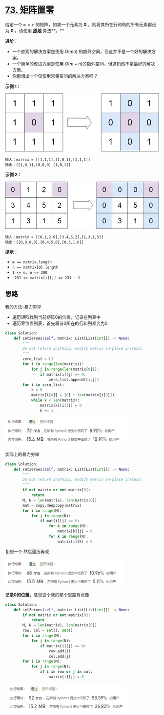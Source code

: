 # [73. 矩阵置零](https://leetcode-cn.com/problems/set-matrix-zeroes/)

给定一个 `m x n` 的矩阵，如果一个元素为 **0** ，则将其所在行和列的所有元素都设为 **0** 。请使用 **[原地](http://baike.baidu.com/item/原地算法)** 算法**。**

**进阶：**

- 一个直观的解决方案是使用  $O(mn)$ 的额外空间，但这并不是一个好的解决方案。
- 一个简单的改进方案是使用 $O(m + n)$的额外空间，但这仍然不是最好的解决方案。
- 你能想出一个仅使用常量空间的解决方案吗？

 

**示例 1：**

![img](../img/mat1.jpg)

```
输入：matrix = [[1,1,1],[1,0,1],[1,1,1]]
输出：[[1,0,1],[0,0,0],[1,0,1]]
```

**示例 2：**

![img](../img/mat2.jpg)

```
输入：matrix = [[0,1,2,0],[3,4,5,2],[1,3,1,5]]
输出：[[0,0,0,0],[0,4,5,0],[0,3,1,0]]
```

 

**提示：**

- `m == matrix.length`
- `n == matrix[0].length`
- `1 <= m, n <= 200`
- `-231 <= matrix[i][j] <= 231 - 1`

## 思路

我的方法-暴力穷举

- 遍历矩阵找到当前矩阵0的位置，记录在列表中
- 遍历零位置列表，首先将该0所在的行和列都变为0

```python
class Solution:
    def setZeroes(self, matrix: List[List[int]]) -> None:
        """
        Do not return anything, modify matrix in-place instead.
        """
        zero_list = []
        for i in range(len(matrix)):
            for j in range(len(matrix[0])):
                if matrix[i][j] == 0:
                    zero_list.append([i,j])
        for i in zero_list:
            k = 0
            matrix[i[0]] = [0] * len(matrix[i[0]])
            while k < len(matrix):
                matrix[k][i[1]] = 0
                k += 1
```

![image-20210322103620602](../img/image-20210322103620602.png)

实际上的暴力穷举

```python
class Solution:
    def setZeroes(self, matrix: List[List[int]]) -> None:
        """
        Do not return anything, modify matrix in-place instead.
        """
        if not matrix or not matrix[0]:
            return
        M, N = len(matrix), len(matrix[0])
        mat = copy.deepcopy(matrix)
        for i in range(M):
            for j in range(N):
                if mat[i][j] == 0:
                    for k in range(M):
                        matrix[k][j] = 0
                    for k in range(N):
                        matrix[i][k] = 0
```

复制一个 然后遍历再改

![image-20210322105259345](../img/image-20210322105259345.png)

**记录0的位置**，感觉这个我的那个思路有点像

```python
class Solution:
    def setZeroes(self, matrix: List[List[int]]) -> None:
        if not matrix or not matrix[0]:
            return
        M, N = len(matrix), len(matrix[0])
        row, col = set(), set()
        for i in range(M):
            for j in range(N):
                if matrix[i][j] == 0:
                    row.add(i)
                    col.add(j)
        for i in range(M):
            for j in range(N):
                if i in row or j in col:
                    matrix[i][j] = 0
```

![image-20210322111449108](../img/image-20210322111449108.png)

